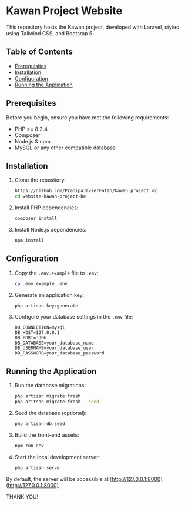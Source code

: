 # Kawan Project Website

This repository hosts the Kawan project, developed with Laravel, styled using Tailwind CSS, and Bootsrap 5.

## Table of Contents
- [Prerequisites](#prerequisites)
- [Installation](#installation)
- [Configuration](#configuration)
- [Running the Application](#running-the-application)

## Prerequisites
Before you begin, ensure you have met the following requirements:
- PHP >= 8.2.4
- Composer
- Node.js & npm
- MySQL or any other compatible database

## Installation

1. Clone the repository:
    ```bash
    https://github.com/PradipaJavierFatah/kawan_project_v2
    cd website-kawan-project-be
    ```

2. Install PHP dependencies:
    ```bash
    composer install
    ```

3. Install Node.js dependencies:
    ```bash
    npm install
    ```

## Configuration

1. Copy the `.env.example` file to `.env`:
    ```bash
    cp .env.example .env
    ```

2. Generate an application key:
    ```bash
    php artisan key:generate
    ```

3. Configure your database settings in the `.env` file:
    ```dotenv
    DB_CONNECTION=mysql
    DB_HOST=127.0.0.1
    DB_PORT=3306
    DB_DATABASE=your_database_name
    DB_USERNAME=your_database_user
    DB_PASSWORD=your_database_password
    ```

## Running the Application

1. Run the database migrations:
    ```bash
    php artisan migrate:fresh
    php aritsan migrate:fresh --seed
    ```

2. Seed the database (optional):
    ```bash
    php artisan db:seed
    ```

3. Build the front-end assets:
    ```bash
    npm run dev
    ```

4. Start the local development server:
    ```bash
    php artisan serve
    ```

By default, the server will be accessible at [http://127.0.0.1:8000](http://127.0.0.1:8000).

THANK YOU!
